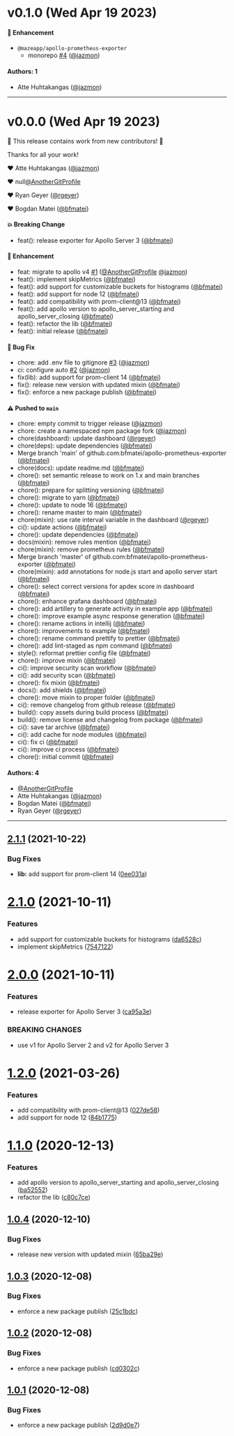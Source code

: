 # v0.1.0 (Wed Apr 19 2023)

#### 🚀 Enhancement

- `@mazeapp/apollo-prometheus-exporter`
  - monorepo [#4](https://github.com/mazedesignhq/apollo-prometheus-exporter/pull/4) ([@jazmon](https://github.com/jazmon))

#### Authors: 1

- Atte Huhtakangas ([@jazmon](https://github.com/jazmon))

---

# v0.0.0 (Wed Apr 19 2023)

:tada: This release contains work from new contributors! :tada:

Thanks for all your work!

:heart: Atte Huhtakangas ([@jazmon](https://github.com/jazmon))

:heart: null[@AnotherGitProfile](https://github.com/AnotherGitProfile)

:heart: Ryan Geyer ([@rgeyer](https://github.com/rgeyer))

:heart: Bogdan Matei ([@bfmatei](https://github.com/bfmatei))

#### 💥 Breaking Change

- feat(): release exporter for Apollo Server 3 ([@bfmatei](https://github.com/bfmatei))

#### 🚀 Enhancement

- feat: migrate to apollo v4 [#1](https://github.com/mazedesignhq/apollo-prometheus-exporter/pull/1) ([@AnotherGitProfile](https://github.com/AnotherGitProfile) [@jazmon](https://github.com/jazmon))
- feat(): implement skipMetrics ([@bfmatei](https://github.com/bfmatei))
- feat(): add support for customizable buckets for histograms ([@bfmatei](https://github.com/bfmatei))
- feat(): add support for node 12 ([@bfmatei](https://github.com/bfmatei))
- feat(): add compatibility with prom-client@13 ([@bfmatei](https://github.com/bfmatei))
- feat(): add apollo version to apollo_server_starting and apollo_server_closing ([@bfmatei](https://github.com/bfmatei))
- feat(): refactor the lib ([@bfmatei](https://github.com/bfmatei))
- feat(): initial release ([@bfmatei](https://github.com/bfmatei))

#### 🐛 Bug Fix

- chore: add .env file to gitignore [#3](https://github.com/mazedesignhq/apollo-prometheus-exporter/pull/3) ([@jazmon](https://github.com/jazmon))
- ci: configure auto [#2](https://github.com/mazedesignhq/apollo-prometheus-exporter/pull/2) ([@jazmon](https://github.com/jazmon))
- fix(lib): add support for prom-client 14 ([@bfmatei](https://github.com/bfmatei))
- fix(): release new version with updated mixin ([@bfmatei](https://github.com/bfmatei))
- fix(): enforce a new package publish ([@bfmatei](https://github.com/bfmatei))

#### ⚠️ Pushed to `main`

- chore: empty commit to trigger release ([@jazmon](https://github.com/jazmon))
- chore: create a namespaced npm package fork ([@jazmon](https://github.com/jazmon))
- chore(dashboard): update dashboard ([@rgeyer](https://github.com/rgeyer))
- chore(deps): update dependencies ([@bfmatei](https://github.com/bfmatei))
- Merge branch 'main' of github.com:bfmatei/apollo-prometheus-exporter ([@bfmatei](https://github.com/bfmatei))
- chore(docs): update readme.md ([@bfmatei](https://github.com/bfmatei))
- chore(): set semantic release to work on 1.x and main branches ([@bfmatei](https://github.com/bfmatei))
- chore(): prepare for splitting versioning ([@bfmatei](https://github.com/bfmatei))
- chore(): migrate to yarn ([@bfmatei](https://github.com/bfmatei))
- chore(): update to node 16 ([@bfmatei](https://github.com/bfmatei))
- chore(): rename master to main ([@bfmatei](https://github.com/bfmatei))
- chore(mixin): use rate interval variable in the dashboard ([@rgeyer](https://github.com/rgeyer))
- ci(): update actions ([@bfmatei](https://github.com/bfmatei))
- chore(): update dependencies ([@bfmatei](https://github.com/bfmatei))
- docs(mixin): remove rules mention ([@bfmatei](https://github.com/bfmatei))
- chore(mixin): remove prometheus rules ([@bfmatei](https://github.com/bfmatei))
- Merge branch 'master' of github.com:bfmatei/apollo-prometheus-exporter ([@bfmatei](https://github.com/bfmatei))
- chore(mixin): add annotations for node.js start and apollo server start ([@bfmatei](https://github.com/bfmatei))
- chore(): select correct versions for apdex score in dashboard ([@bfmatei](https://github.com/bfmatei))
- chore(): enhance grafana dashboard ([@bfmatei](https://github.com/bfmatei))
- chore(): add artillery to generate activity in example app ([@bfmatei](https://github.com/bfmatei))
- chore(): improve example async response generation ([@bfmatei](https://github.com/bfmatei))
- chore(): rename actions in intellij ([@bfmatei](https://github.com/bfmatei))
- chore(): improvements to example ([@bfmatei](https://github.com/bfmatei))
- chore(): rename command prettify to prettier ([@bfmatei](https://github.com/bfmatei))
- chore(): add lint-staged as npm command ([@bfmatei](https://github.com/bfmatei))
- style(): reformat prettier config file ([@bfmatei](https://github.com/bfmatei))
- chore(): improve mixin ([@bfmatei](https://github.com/bfmatei))
- ci(): improve security scan workflow ([@bfmatei](https://github.com/bfmatei))
- ci(): add security scan ([@bfmatei](https://github.com/bfmatei))
- chore(): fix mixin ([@bfmatei](https://github.com/bfmatei))
- docs(): add shields ([@bfmatei](https://github.com/bfmatei))
- chore(): move mixin to proper folder ([@bfmatei](https://github.com/bfmatei))
- ci(): remove changelog from github release ([@bfmatei](https://github.com/bfmatei))
- build(): copy assets during build process ([@bfmatei](https://github.com/bfmatei))
- build(): remove license and changelog from package ([@bfmatei](https://github.com/bfmatei))
- ci(): save tar archive ([@bfmatei](https://github.com/bfmatei))
- ci(): add cache for node modules ([@bfmatei](https://github.com/bfmatei))
- ci(): fix ci ([@bfmatei](https://github.com/bfmatei))
- ci(): improve ci process ([@bfmatei](https://github.com/bfmatei))
- chore(): initial commit ([@bfmatei](https://github.com/bfmatei))

#### Authors: 4

- [@AnotherGitProfile](https://github.com/AnotherGitProfile)
- Atte Huhtakangas ([@jazmon](https://github.com/jazmon))
- Bogdan Matei ([@bfmatei](https://github.com/bfmatei))
- Ryan Geyer ([@rgeyer](https://github.com/rgeyer))

---

## [2.1.1](https://github.com/bfmatei/apollo-prometheus-exporter/compare/v2.1.0...v2.1.1) (2021-10-22)


### Bug Fixes

* **lib:** add support for prom-client 14 ([0ee031a](https://github.com/bfmatei/apollo-prometheus-exporter/commit/0ee031a77569c00e10cb62f76a20e3ed9b63d4fe))

# [2.1.0](https://github.com/bfmatei/apollo-prometheus-exporter/compare/v2.0.0...v2.1.0) (2021-10-11)


### Features

* add support for customizable buckets for histograms ([da6528c](https://github.com/bfmatei/apollo-prometheus-exporter/commit/da6528c68f3152400e88587226ca8676419e79c7))
* implement skipMetrics ([7547122](https://github.com/bfmatei/apollo-prometheus-exporter/commit/75471224166a0fb989b38b7ab07885e9864a1735))

# [2.0.0](https://github.com/bfmatei/apollo-prometheus-exporter/compare/v1.2.0...v2.0.0) (2021-10-11)


### Features

* release exporter for Apollo Server 3 ([ca95a3e](https://github.com/bfmatei/apollo-prometheus-exporter/commit/ca95a3e787233076c484444b989b5c3ed473e80d))


### BREAKING CHANGES

* use v1 for Apollo Server 2 and v2 for Apollo Server 3

# [1.2.0](https://github.com/bfmatei/apollo-prometheus-exporter/compare/v1.1.0...v1.2.0) (2021-03-26)


### Features

* add compatibility with prom-client@13 ([027de58](https://github.com/bfmatei/apollo-prometheus-exporter/commit/027de58bf102dbbc6af79c4299971dd2abbf337e))
* add support for node 12 ([84b1775](https://github.com/bfmatei/apollo-prometheus-exporter/commit/84b17754f2248160e1b92d723bc81e3405e82d9c))

# [1.1.0](https://github.com/bfmatei/apollo-prometheus-exporter/compare/v1.0.4...v1.1.0) (2020-12-13)


### Features

* add apollo version to apollo_server_starting and apollo_server_closing ([ba52552](https://github.com/bfmatei/apollo-prometheus-exporter/commit/ba52552198dfe1b34d44330182913c712b111752))
* refactor the lib ([c80c7ce](https://github.com/bfmatei/apollo-prometheus-exporter/commit/c80c7cefbf6d3c86c306c8b9e821719dc24886e3))

## [1.0.4](https://github.com/bfmatei/apollo-prometheus-exporter/compare/v1.0.3...v1.0.4) (2020-12-10)


### Bug Fixes

* release new version with updated mixin ([65ba29e](https://github.com/bfmatei/apollo-prometheus-exporter/commit/65ba29e94c2976e8cefbc40d7fc8f1c8aceda856))

## [1.0.3](https://github.com/bfmatei/apollo-prometheus-exporter/compare/v1.0.2...v1.0.3) (2020-12-08)


### Bug Fixes

* enforce a new package publish ([25c1bdc](https://github.com/bfmatei/apollo-prometheus-exporter/commit/25c1bdc28bafe9d6227e1f8b1f25abadb794e13d))

## [1.0.2](https://github.com/bfmatei/apollo-prometheus-exporter/compare/v1.0.1...v1.0.2) (2020-12-08)


### Bug Fixes

* enforce a new package publish ([cd0302c](https://github.com/bfmatei/apollo-prometheus-exporter/commit/cd0302c1623f46b9ad4b303ef233e89fa76958e1))

## [1.0.1](https://github.com/bfmatei/apollo-prometheus-exporter/compare/v1.0.0...v1.0.1) (2020-12-08)


### Bug Fixes

* enforce a new package publish ([2d9d0e7](https://github.com/bfmatei/apollo-prometheus-exporter/commit/2d9d0e759f8ee786c9463ff2c78d56036ae4835f))
